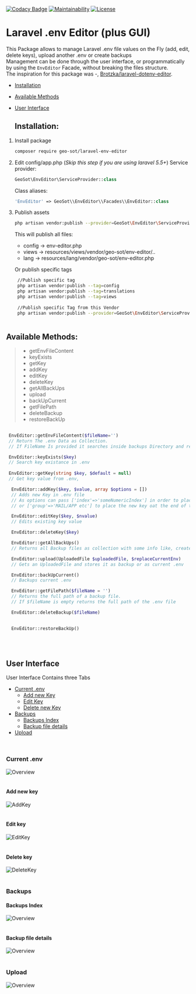 [![Codacy Badge](https://api.codacy.com/project/badge/Grade/bdb3a7b58b5d4efc9dbf07be99ae84df)](https://www.codacy.com/manual/geo.sotis/Laravel-EnvEditor?utm_source=github.com&amp;utm_medium=referral&amp;utm_content=GeoSot/Laravel-EnvEditor&amp;utm_campaign=Badge_Grade)
[![Maintainability](https://api.codeclimate.com/v1/badges/f494c7292af300b0c7fc/maintainability)](https://codeclimate.com/github/GeoSot/Laravel-EnvEditor/maintainability)
[![License](https://poser.pugx.org/geo-sot/laravel-env-editor/license)](https://packagist.org/packages/geo-sot/laravel-env-editor)
# Laravel .env Editor (plus GUI) 
This Package allows to manage Laravel .env file values on the Fly (add, edit, delete keys), upload another .env or create backups
<br/>
Management can be done through the user interface, or programmatically by using the `EnvEditor` Facade, without breaking the files structure. 
<br/>
The inspiration for this package was -, [Brotzka/laravel-dotenv-editor](https://github.com/Brotzka/laravel-dotenv-editor).

*   [Installation](#installation)
*   [Available Methods](#available_methods)
*   [User Interface](#user_interface)

    ## <a name="installation">Installation:</a>

1. Install package
    ```bash
    composer require geo-sot/laravel-env-editor
    ```
2. Edit config/app.php (*Skip this step if you are using laravel 5.5+*)
    Service provider:
    ```php
    GeoSot\EnvEditor\ServiceProvider::class
    ```
    Class aliases:
    ```php
    'EnvEditor' => GeoSot\\EnvEditor\\Facades\\EnvEditor::class
    ```
 3. Publish assets 
     ```bash
     php artisan vendor:publish --provider=GeoSot\EnvEditor\ServiceProvider     
      ```      
      This will publish all files:
    * config -> env-editor.php
    * views -> resources/views/vendor/geo-sot/env-editor/..
    * lang -> resources/lang/vendor/geo-sot/env-editor.php
      
     Or publish specific tags

    ```bash
     //Publish specific tag
     php artisan vendor:publish --tag=config
     php artisan vendor:publish --tag=translations
     php artisan vendor:publish --tag=views
     
     //Publish specific Tag from this Vendor
     php artisan vendor:publish --provider=GeoSot\EnvEditor\ServiceProvider --tag=config  
 
     ```
     
## <a name="available_methods">Available Methods:</a>

>* getEnvFileContent
>* keyExists
>* getKey
>* addKey
>* editKey
>* deleteKey
>* getAllBackUps
>* upload
>* backUpCurrent
>* getFilePath
>* deleteBackup
>* restoreBackUp

   ```php
     
    EnvEditor::getEnvFileContent($fileName='') 
    // Return The .env Data as Collection.
    // If FileName Is provided it searches inside backups Directory and returns these results
 
    EnvEditor::keyExists($key)
    // Search key existance in .env
    
    EnvEditor::getKey(string $key, $default = null)    
    // Get key value from .env,
 
     EnvEditor::addKey($key, $value, array $options = [])
     // Adds new Key in .env file
     // As options can pass ['index'=>'someNumericIndex'] in order to place the new key after an other and not in the end,
     // or ['group'=>'MAIL/APP etc'] to place the new key oat the end of the group 
 
     EnvEditor::editKey($key, $nvalue)
     // Edits existing key value
 
     EnvEditor::deleteKey($key)    
 
     EnvEditor::getAllBackUps()
     // Returns all Backup files as collection with some info like, created_date, content etc.
 
     EnvEditor::upload(UploadedFile $uploadedFile, $replaceCurrentEnv)
     // Gets an UploadedFile and stores it as backup or as current .env
 
     EnvEditor::backUpCurrent()
     // Backups current .env
 
     EnvEditor::getFilePath($fileName = '')
     // Returns the full path of a backup file. 
     // If $fileName is empty returns the full path of the .env file
 
     EnvEditor::deleteBackup($fileName)
     
 
     EnvEditor::restoreBackUp()
     


 ````
 <br/>
 

## <a name="user_interface">User Interface</a>

User Interface Contains three Tabs 

 -  [Current .env](#current_env)
    * [Add new Key](#add_key)
    * [Edit Key](#edit_key)
    * [Delete new Key](#delete_key)
 - [Backups](#backups)
   * [Backups Index](#backups_index)
   * [Backup file details](#backup_file_details)
 - [Upload](#upload)
 
 <br/>
 
### <a name="current_env">Current .env </a>
![Overview](https://raw.githubusercontent.com/GeoSot/Laravel-EnvEditor/master/images/01_currentEnv.png)
<br/>
<br/>
#### <a name="add_key">Add new key</a>
![AddKey](https://raw.githubusercontent.com/GeoSot/Laravel-EnvEditor/master/images/02_addKey.png)
<br/>
<br/>
#### <a name="edit_key">Edit key</a>
![EditKey](https://raw.githubusercontent.com/GeoSot/Laravel-EnvEditor/master/images/03_editKey.png)
<br/>
<br/>
#### <a name="delete_key">Delete key</a>
![DeleteKey](https://raw.githubusercontent.com/GeoSot/Laravel-EnvEditor/master/images/04_deleteKey.png)
<br/>
<br/>
### <a name="backups">Backups</a>
#### <a name="backups_index">Backups Index</a>
![Overview](https://raw.githubusercontent.com/GeoSot/Laravel-EnvEditor/master/images/05_backupsIndex.png)
<br/>
<br/>
#### <a name="backup_file_details">Backup file details</a>
![Overview](https://raw.githubusercontent.com/GeoSot/Laravel-EnvEditor/master/images/06_backups_details.png)
<br/>
<br/>
### Upload
![Overview](https://raw.githubusercontent.com/GeoSot/Laravel-EnvEditor/master/images/07_upload.png)

   
